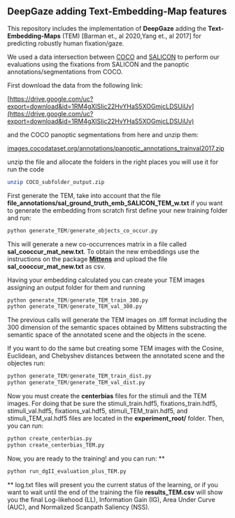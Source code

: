 ## DeepGaze adding Text-Embedding-Map features
This repository includes the implementation of **DeepGaze** adding the **Text-Embedding-Maps** (TEM) [Barman et., al 2020,Yang et., al 2017] for predicting robustly human fixation/gaze.

We used a data intersection between [COCO](https://cocodataset.org/#home) and [SALICON](https://cocodataset.org/#home) to perform our evaluations using the fixations from SALICON and the panoptic annotations/segmentations from COCO.

First download the data from the following link:

[https://drive.google.com/uc?export=download&id=1RM4gXlSIic22HvYHaS5XOGmjcLDSUiUv](https://drive.google.com/uc?export=download&id=1RM4gXlSIic22HvYHaS5XOGmjcLDSUiUv)

and the COCO panoptic segmentations from here and unzip them:

[images.cocodataset.org/annotations/panoptic_annotations_trainval2017.zip](images.cocodataset.org/annotations/panoptic_annotations_trainval2017.zip)


unzip the file and allocate the folders in the right places you will use it for run the code
```bash
unzip COCO_subfolder_output.zip
```
First generate the TEM, take into account that the file **file_annotations/sal_ground_truth_emb_SALICON_TEM_w.txt** if you want to generate the embedding from scratch first define your new training folder and run:
```python
python generate_TEM/generate_objects_co_occur.py
```
This will generate a new co-occurrences matrix in a file called **sal_cooccur_mat_new.txt**. To obtain the new embeddings use the instructions on the package **[Mittens](https://github.com/roamanalytics/mittens)** and upload the file **sal_cooccur_mat_new.txt** as csv.

Having your embedding calculated you can create your TEM images assigning an output folder for them and running

```python
python generate_TEM/generate_TEM_train_300.py
python generate_TEM/generate_TEM_val_300.py
```
The previous calls will generate the TEM images on .tiff format including the 300 dimension of the semantic spaces obtained by Mittens substracting the semantic space of the annotated scene and the objects in the scene. 

If you want to do the same but creating some TEM images with the Cosine, Euclidean, and Chebyshev distances between the annotated scene and the objectes run:
```python
python generate_TEM/generate_TEM_train_dist.py
python generate_TEM/generate_TEM_val_dist.py
```

Now you must create the **centerbias** files for the stimuli and the TEM images. For doing that be sure the stimuli_train.hdf5, fixations_train.hdf5, stimuli_val.hdf5, fixations_val.hdf5, stimuli_TEM_train.hdf5, and stimuli_TEM_val.hdf5 files are located in the **experiment_root/** folder. Then, you can run: 
```python
python create_centerbias.py
python create_centerbias_TEM.py
```
Now, you are ready to the training! and you can run:
**
```python
python run_dgII_evaluation_plus_TEM.py
```
**
log.txt files will present you the current status of the learning, or if you want to wait until the end of the training  the file **results_TEM.csv** will show you the final Log-likehood (LL), Information Gain (IG), Area Under Curve (AUC), and Normalized Scanpath Saliency (NSS).

